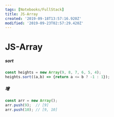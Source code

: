 ```yaml
---
tags: [Notebooks/FullStack]
title: JS-Array
created: '2019-09-18T13:57:16.920Z'
modified: '2019-09-23T02:57:29.420Z'
---
```


# JS-Array

##### sort

```js
const heights = new Array(9, 8, 7, 6, 5, 4);
heights.sort((a,b) => {return a <= b ? -1 : 1});
```

##### 增
```js
const arr = new Array();
arr.push(9);  // [9]
arr.push(10); // [9, 10]

```
